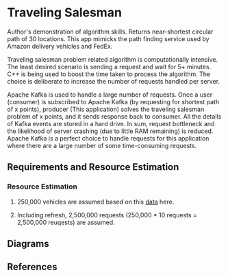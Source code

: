 # Traveling Salesman
Author's demonstration of algorithm skills. Returns near-shortest circular path of 30 locations. This app mimicks the path finding service used by Amazon delivery vehicles and FedEx. 

Traveling salesman problem related algorithm is computationally intensive. The least desired scenario is sending a request and wait for 5+ minutes. C++ is being used to boost the time taken to process the algorithm. The choice is deliberate to increase the number of requests handled per server.

Apache Kafka is used to handle a large number of requests. Once a user (consumer) is subscribed to Apache Kafka (by requesting for shortest path of x points), producer (This application) solves the traveling salesman problem of x points, and it sends response back to consumer. All the details of Kafka events are stored in a hard drive. In sum, request bottleneck and the likelihood of server crashing (due to little RAM remaining) is reduced. Apache Kafka is a perfect choice to handle requests for this application where there are a large number of some time-consuming requests.

## Requirements and Resource Estimation

### Resource Estimation

1. 250,000 vehicles are assumed based on this [data](https://www.fedex.com/en-us/about/company-structure.html) here. 

2. Including refresh, 2,500,000 requests (250,000 * 10 requests = 2,500,000 reuqests) are assumed.

## Diagrams

## References


